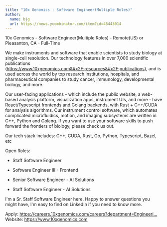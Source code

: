 ```yaml
---
title: "10x Genomics : Software Engineer(Multiple Roles)"
author:
  name: bjg
  url: https://news.ycombinator.com/item?id=45443014
---
```

10x Genomics - Software Engineer(Multiple Roles) - Remote(US) or Pleasanton, CA - Full-Time

We make instruments and software that enable scientists to study biology at single-cell resolution. Our technology features in over 7,000 scientific publications (<a href="https:&#x2F;&#x2F;www.10xgenomics.com&#x2F;resources&#x2F;publications" rel="nofollow">https:&#x2F;&#x2F;www.10xgenomics.com&#x2F;resources&#x2F;publications</a>), and is used across the world by top research institutions, hospitals, and pharmaceutical companies to study cancer, immunology, developmental biology, and more.

Our user-facing applications - which include the public website, a web-based analysis platform, visualization apps, instrument UIs, and more - have React&#x2F;Typescript frontends and Golang backends, with Rust + C++&#x2F;CUDA for analysis algorithms.
Our instrument control software, which automates complicated microfluidics, motion, and imaging subsystems are written in C++, Python and Golang.
If you want to use your software skills to push forward the frontiers of biology, please check us out.

Our tech stack includes:  C++, CUDA, Rust, Go, Python, Typescript, Bazel, etc

Open Roles:

- Staff Software Engineer

- Software Engineer III - Frontend

- Senior Software Engineer - AI Solutions

- Staff Software Engineer - AI Solutions

I&#x27;m a Sr. Staff Software Engineer here. Happy to answer questions you might have, I&#x27;m easy to find on LinkedIn if you need to know more.

Apply: <a href="https:&#x2F;&#x2F;careers.10xgenomics.com&#x2F;careers?department=Engineering%20-%20Software" rel="nofollow">https:&#x2F;&#x2F;careers.10xgenomics.com&#x2F;careers?department=Engineeri...</a>
Website: <a href="https:&#x2F;&#x2F;www.10xgenomics.com" rel="nofollow">https:&#x2F;&#x2F;www.10xgenomics.com</a>
<JobApplication />
